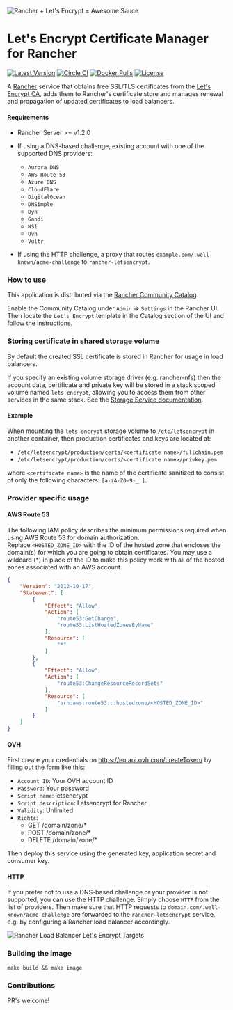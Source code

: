 ![Rancher + Let's Encrypt = Awesome Sauce](https://raw.githubusercontent.com/janeczku/rancher-letsencrypt/master/hero.png)

# Let's Encrypt Certificate Manager for Rancher

[![Latest Version](https://img.shields.io/github/release/janeczku/rancher-letsencrypt.svg?maxAge=8600)][release]
[![Circle CI](https://circleci.com/gh/janeczku/rancher-letsencrypt.svg?style=shield&circle-token=cd06c9a78ae3ef7b6c1387067c36360f62d97b7a)][circleci]
[![Docker Pulls](https://img.shields.io/docker/pulls/janeczku/rancher-letsencrypt.svg?maxAge=8600)][hub]
[![License](https://img.shields.io/github/license/janeczku/rancher-letsencrypt.svg?maxAge=8600)]()

[release]: https://github.com/janeczku/rancher-letsencrypt/releases
[circleci]: https://circleci.com/gh/janeczku/rancher-letsencrypt
[hub]: https://hub.docker.com/r/janeczku/rancher-letsencrypt/

A [Rancher](http://rancher.com/rancher/) service that obtains free SSL/TLS certificates from the [Let's Encrypt CA](https://letsencrypt.org/), adds them to Rancher's certificate store and manages renewal and propagation of updated certificates to load balancers.

#### Requirements
* Rancher Server >= v1.2.0
* If using a DNS-based challenge, existing account with one of the supported DNS providers:
  * `Aurora DNS`
  * `AWS Route 53`
  * `Azure DNS`
  * `CloudFlare`
  * `DigitalOcean`
  * `DNSimple`
  * `Dyn`
  * `Gandi`
  * `NS1`
  * `Ovh`
  * `Vultr`

* If using the HTTP challenge, a proxy that routes `example.com/.well-known/acme-challenge` to `rancher-letsencrypt`.

### How to use

This application is distributed via the [Rancher Community Catalog](https://github.com/rancher/community-catalog).

Enable the Community Catalog under `Admin` => `Settings` in the Rancher UI.
Then locate the `Let's Encrypt` template in the Catalog section of the UI and follow the instructions.

### Storing certificate in shared storage volume

By default the created SSL certificate is stored in Rancher for usage in load balancers.  

If you specify an existing volume storage driver (e.g. rancher-nfs) then the account data, certificate and private key will be stored in a stack scoped volume named `lets-encrypt`, allowing you to access them from other services in the same stack. See the [Storage Service documentation](https://docs.rancher.com/rancher/v1.3/en/rancher-services/storage-service/).

#### Example

When mounting the `lets-encrypt` storage volume to `/etc/letsencrypt` in another container, then production certificates and keys are located at:
 
- `/etc/letsencrypt/production/certs/<certificate name>/fullchain.pem`
- `/etc/letsencrypt/production/certs/<certificate name>/privkey.pem`

where `<certificate name>` is the name of the certificate sanitized to consist of only the following characters: `[a-zA-Z0-9-_.]`.

### Provider specific usage

#### AWS Route 53

The following IAM policy describes the minimum permissions required when using AWS Route 53 for domain authorization.    
Replace `<HOSTED_ZONE_ID>` with the ID of the hosted zone that encloses the domain(s) for which you are going to obtain certificates. You may use a wildcard (*) in place of the ID to make this policy work with all of the hosted zones associated with an AWS account.

```json
{
    "Version": "2012-10-17",
    "Statement": [
        {
            "Effect": "Allow",
            "Action": [
                "route53:GetChange",
                "route53:ListHostedZonesByName"
            ],
            "Resource": [
                "*"
            ]
        },
        {
            "Effect": "Allow",
            "Action": [
                "route53:ChangeResourceRecordSets"
            ],
            "Resource": [
                "arn:aws:route53:::hostedzone/<HOSTED_ZONE_ID>"
            ]
        }
    ]
}
```

#### OVH

First create your credentials on https://eu.api.ovh.com/createToken/ by filling out the form like this:

- `Account ID`: Your OVH account ID
- `Password`: Your password
- `Script name`: letsencrypt
- `Script description`: Letsencrypt for Rancher
- `Validity`: Unlimited
- `Rights`:
  - GET /domain/zone/*
  - POST /domain/zone/*
  - DELETE /domain/zone/*

Then deploy this service using the generated key, application secret and consumer key.

#### HTTP

If you prefer not to use a DNS-based challenge or your provider is not supported, you can use the HTTP challenge.
Simply choose `HTTP` from the list of providers.
Then make sure that HTTP requests to `domain.com/.well-known/acme-challenge` are forwarded to the `rancher-letsencrypt` service, e.g. by configuring a Rancher load balancer accordingly.

![Rancher Load Balancer Let's Encrypt Targets](https://cloud.githubusercontent.com/assets/198988/22224463/0d1eb4aa-e1bf-11e6-955c-5f0d085ce8cd.png)

### Building the image

`make build && make image`

### Contributions

PR's welcome!

